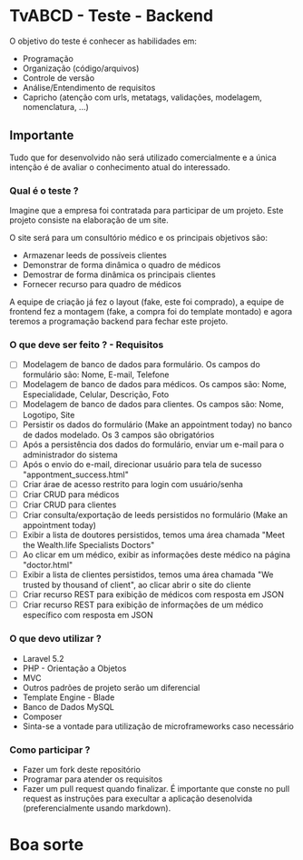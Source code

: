 # TvABCD - Teste - Backend
O objetivo do teste é conhecer as habilidades em:
- Programação
- Organização (código/arquivos)
- Controle de versão
- Análise/Entendimento de requisitos
- Capricho (atenção com urls, metatags, validações, modelagem, nomenclatura, ...)

## Importante
Tudo que for desenvolvido não será utilizado comercialmente e a única intenção é de avaliar o conhecimento atual do interessado.

### Qual é o teste ?
Imagine que a empresa foi contratada para participar de um projeto. Este projeto consiste na elaboração de um site.

O site será para um consultório médico e os principais objetivos são:
- Armazenar leeds de possíveis clientes
- Demonstrar de forma dinâmica o quadro de médicos
- Demostrar de forma dinâmica os principais clientes
- Fornecer recurso para quadro de médicos

A equipe de criação já fez o layout (fake, este foi comprado), a equipe de frontend fez a montagem (fake, a compra foi do template montado) e agora teremos a programação backend para fechar este projeto.

### O que deve ser feito ? - Requisitos
- [ ] Modelagem de banco de dados para formulário. Os campos do formulário são: Nome, E-mail, Telefone
- [ ] Modelagem de banco de dados para médicos. Os campos são: Nome, Especialidade, Celular, Descrição, Foto
- [ ] Modelagem de banco de dados para clientes. Os campos são: Nome, Logotipo, Site
- [ ] Persistir os dados do formulário (Make an appointment today) no banco de dados modelado. Os 3 campos são obrigatórios
- [ ] Após a persistência dos dados do formulário, enviar um e-mail para o administrador do sistema
- [ ] Após o envio do e-mail, direcionar usuário para tela de sucesso "appontment_success.html"
- [ ] Criar árae de acesso restrito para login com usuário/senha
- [ ] Criar CRUD para médicos
- [ ] Criar CRUD para clientes
- [ ] Criar consulta/exportação de leeds persistidos no formulário (Make an appointment today)
- [ ] Exibir a lista de doutores persistidos, temos uma área chamada "Meet the Wealth.life Specialists Doctors"
- [ ] Ao clicar em um médico, exibir as informações deste médico na página "doctor.html"
- [ ] Exibir a lista de clientes persistidos, temos uma área chamada "We trusted by thousand of client", ao clicar abrir o site do cliente
- [ ] Criar recurso REST para exibição de médicos com resposta em JSON
- [ ] Criar recurso REST para exibição de informações de um médico específico com resposta em JSON

### O que devo utilizar ?
- Laravel 5.2
- PHP - Orientação a Objetos
- MVC
- Outros padrões de projeto serão um diferencial
- Template Engine - Blade
- Banco de Dados MySQL
- Composer
- Sinta-se a vontade para utilização de microframeworks caso necessário

### Como participar ?
- Fazer um fork deste repositório
- Programar para atender os requisitos
- Fazer um pull request quando finalizar. É importante que conste no pull request as instruções para execultar a aplicação desenolvida (preferencialmente usando markdown).

# Boa sorte
